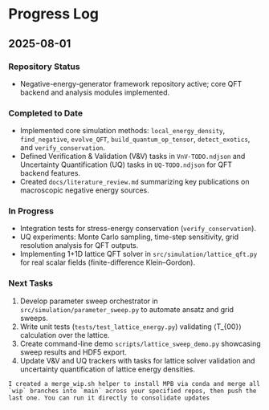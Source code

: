 # Progress Log

## 2025-08-01

### Repository Status
- Negative-energy-generator framework repository active; core QFT backend and analysis modules implemented.

### Completed to Date
- Implemented core simulation methods: `local_energy_density`, `find_negative`, `evolve_QFT`, `build_quantum_op_tensor`, `detect_exotics`, and `verify_conservation`.
- Defined Verification & Validation (V&V) tasks in `VnV-TODO.ndjson` and Uncertainty Quantification (UQ) tasks in `UQ-TODO.ndjson` for QFT backend features.
- Created `docs/literature_review.md` summarizing key publications on macroscopic negative energy sources.

### In Progress
- Integration tests for stress-energy conservation (`verify_conservation`).
- UQ experiments: Monte Carlo sampling, time-step sensitivity, grid resolution analysis for QFT outputs.
- Implementing 1+1D lattice QFT solver in `src/simulation/lattice_qft.py` for real scalar fields (finite-difference Klein–Gordon).

### Next Tasks
1. Develop parameter sweep orchestrator in `src/simulation/parameter_sweep.py` to automate ansatz and grid sweeps.
2. Write unit tests (`tests/test_lattice_energy.py`) validating ⟨T_{00}⟩ calculation over the lattice.
3. Create command-line demo `scripts/lattice_sweep_demo.py` showcasing sweep results and HDF5 export.
4. Update V&V and UQ trackers with tasks for lattice solver validation and uncertainty quantification of lattice energy densities.

```latest-response
I created a merge_wip.sh helper to install MPB via conda and merge all `wip` branches into `main` across your specified repos, then push the last one. You can run it directly to consolidate updates
```
